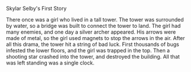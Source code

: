 Skylar Selby's First Story

There once was a girl who lived in a tall tower.
The tower was surrounded by water, so a bridge was built to connect the tower to land.
The girl had many enemies, and one day a silver archer appeared.
His arrows were made of metal, so the girl used magnets to stop the arrows in the air.
After all this drama, the tower hit a string of bad luck.
First thousands of bugs infested the lower floors, and the girl was trapped in the top.
Then a shooting star crashed into the tower, and destroyed the building.
All that was left standing was a single clock.